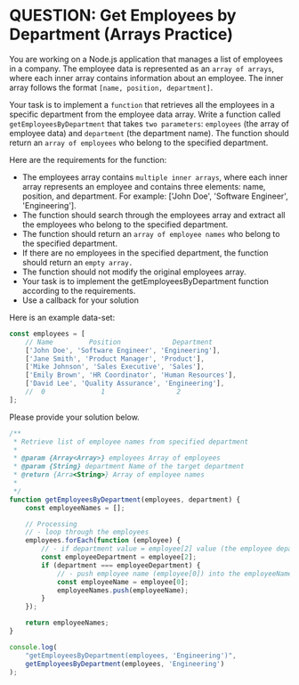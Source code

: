 # QUESTION: Get Employees by Department (Arrays Practice)

You are working on a Node.js application that manages a list of employees in a company.
The employee data is represented as an `array of arrays`, where each inner array contains information about an employee.
The inner array follows the format `[name, position, department]`.

Your task is to implement a `function` that retrieves all the employees in a specific department from the employee data array.
Write a function called `getEmployeesByDepartment` that takes `two parameters`: `employees` (the array of employee data) and `department` (the department name).
The function should return an `array of employees` who belong to the specified department.

Here are the requirements for the function:

- The employees array contains `multiple inner arrays`, where each inner array represents an employee and contains three elements: name, position, and department.
  For example: ['John Doe', 'Software Engineer', 'Engineering'].
- The function should search through the employees array and extract all the employees who belong to the specified department.
- The function should return an `array of employee names` who belong to the specified department.
- If there are no employees in the specified department, the function should return an `empty array.`
- The function should not modify the original employees array.
- Your task is to implement the getEmployeesByDepartment function according to the requirements.
- Use a callback for your solution

Here is an example data-set:

```js
const employees = [
	// Name         Position             Department
	['John Doe', 'Software Engineer', 'Engineering'],
	['Jane Smith', 'Product Manager', 'Product'],
	['Mike Johnson', 'Sales Executive', 'Sales'],
	['Emily Brown', 'HR Coordinator', 'Human Resources'],
	['David Lee', 'Quality Assurance', 'Engineering'],
	//  0              1                  2
];
```

Please provide your solution below.

```js
/**
 * Retrieve list of employee names from specified department
 *
 * @param {Array<Array>} employees Array of employees
 * @param {String} department Name of the target department
 * @return {Arra<String>} Array of employee names
 *
 */
function getEmployeesByDepartment(employees, department) {
	const employeeNames = [];

	// Processing
	// - loop through the employees
	employees.forEach(function (employee) {
		// - if department value = employee[2] value (the employee department)
		const employeeDepartment = employee[2];
		if (department === employeeDepartment) {
			// - push employee name (employee[0]) into the employeeNames array
			const employeeName = employee[0];
			employeeNames.push(employeeName);
		}
	});

	return employeeNames;
}

console.log(
	"getEmployeesByDepartment(employees, 'Engineering')",
	getEmployeesByDepartment(employees, 'Engineering')
);
```
